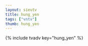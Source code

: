 ```yaml
--- 
layout: sieutv
title: hung_yen
tags: ["vntv"]
thumb: hung_yen
---
```

{% include tvadv key="hung_yen" %}

